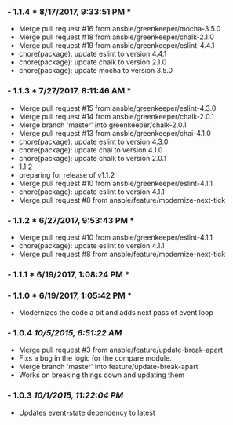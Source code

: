 ### - 1.1.4 * 8/17/2017, 9:33:51 PM *

   - Merge pull request #16 from ansble/greenkeeper/mocha-3.5.0
  - Merge pull request #18 from ansble/greenkeeper/chalk-2.1.0
  - Merge pull request #19 from ansble/greenkeeper/eslint-4.4.1
  - chore(package): update eslint to version 4.4.1
  - chore(package): update chalk to version 2.1.0
  - chore(package): update mocha to version 3.5.0 


 ### - 1.1.3 * 7/27/2017, 8:11:46 AM *

   - Merge pull request #15 from ansble/greenkeeper/eslint-4.3.0
  - Merge pull request #14 from ansble/greenkeeper/chalk-2.0.1
  - Merge branch 'master' into greenkeeper/chalk-2.0.1
  - Merge pull request #13 from ansble/greenkeeper/chai-4.1.0
  - chore(package): update eslint to version 4.3.0
  - chore(package): update chai to version 4.1.0
  - chore(package): update chalk to version 2.0.1
  - 1.1.2
  - preparing for release of v1.1.2
  - Merge pull request #10 from ansble/greenkeeper/eslint-4.1.1
  - chore(package): update eslint to version 4.1.1
  - Merge pull request #8 from ansble/feature/modernize-next-tick 


 ### - 1.1.2 * 6/27/2017, 9:53:43 PM *

   - Merge pull request #10 from ansble/greenkeeper/eslint-4.1.1
  - chore(package): update eslint to version 4.1.1
  - Merge pull request #8 from ansble/feature/modernize-next-tick 


 ### - 1.1.1 * 6/19/2017, 1:08:24 PM *

  


 ### - 1.1.0 * 6/19/2017, 1:05:42 PM *

   - Modernizes the code a bit and adds next pass of event loop 


 ### - 1.0.4 *10/5/2015, 6:51:22 AM*

  - Merge pull request #3 from ansble/feature/update-break-apart
  - Fixs a bug in the logic for the compare module.
  - Merge branch 'master' into feature/update-break-apart
  - Works on breaking things down and updating them


### - 1.0.3 *10/1/2015, 11:22:04 PM*

  - Updates event-state dependency to latest


